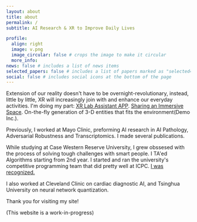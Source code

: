 ```yaml
---
layout: about
title: about
permalink: /
subtitle: AI Research & XR to Improve Daily Lives

profile:
  align: right
  image: v.png
  image_circular: false # crops the image to make it circular
  more_info: 
news: false # includes a list of news items
selected_papers: false # includes a list of papers marked as "selected={true}"
social: false # includes social icons at the bottom of the page
---
```


Extension of our reality doesn't have to be overnight-revolutionary, instead, little by little, XR will increasingly join with and enhance our everyday activities. I'm doing my part: [XR Lab Assistant APP](https://www.linkedin.com/posts/garyyaotailwind_wwdc-activity-7205955621790109697-O3_m?utm_source=share&utm_medium=member_desktop). [Sharing an Immersive Space](https://docs.google.com/presentation/d/1O_fLPBY9q7QaQM7wFPJomSa7GYDLQzxKhsB7U6rOTgA/edit?usp=sharing). On-the-fly generation of 3-D entities that fits the environment(Demo Inc.). 

Previously, I worked at Mayo Clinic, preforming AI research in AI Pathology, Adversarial Robustness and Transcriptomics. I made several publications.

While studying at Case Western Reserve University, I grew obssesed with the process of solving tough challenges with smart people. I TA'ed Algorithms starting from 2nd year. I started and ran the university's competitive programming team that did pretty well at ICPC. [I was recognized.](https://thedaily.case.edu/undergraduate-gary-yao-receives-cwru-endowed-robert-l-shurter-prize/)

I also worked at Cleveland Clinic on cardiac diagnostic AI, and Tsinghua University on neural network quantization. 

Thank you for visiting my site!

(This website is a work-in-progress)